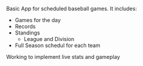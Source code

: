 Basic App for scheduled baseball games. It includes:
- Games for the day
- Records
- Standings
   - League and Division
- Full Season schedul for each team

Working to implement live stats and gameplay
